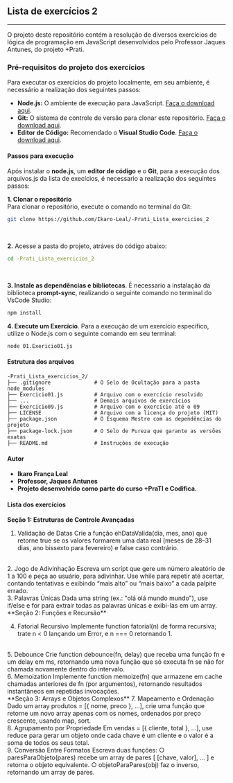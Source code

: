 ## Lista de exercícios 2
---

O projeto deste repositório contém a resolução de diversos exercícios de lógica de programação em JavaScript desenvolvidos pelo Professor Jaques Antunes, do projeto +Prati.

### Pré-requisitos do projeto dos exercícios

Para executar os exercícios do projeto localmente, em seu ambiente, é necessário a realização dos seguintes passos:

* **Node.js:** O ambiente de execução para JavaScript. [Faça o download aqui](https://nodejs.org/).
* **Git:** O sistema de controle de versão para clonar este repositório. [Faça o download aqui](https://git-scm.com/).
* **Editor de Código:** Recomendado o **Visual Studio Code**. [Faça o download aqui](https://code.visualstudio.com/).


#### Passos para execução

Após instalar o **node.js**,  um **editor de código** e o **Git**, para a execução dos arquivos.js da lista de execícios, é necessario a realização dos seguintes passos:

**1. Clonar o repositório**  
Para clonar o repositório, execute o comando no terminal do Git:

```bash
git clone https://github.com/Ikaro-Leal/-Prati_Lista_exercicios_2
```

<br>

**2.** Acesse a pasta do projeto, atráves do código abaixo:

```bash
cd -Prati_Lista_exercicios_2
```

<br>

**3. Instale as dependências e bibliotecas**.
É necessario a instalação da biblioteca **prompt-sync**, realizando o seguinte comando no terminal do VsCode Studio:

```bash
npm install
```

**4. Execute um Exercício**.
Para a execução de um exercício específico, utilize o Node.js com o seguinte comando em seu terminal:

```bash
node 01.Exericio01.js
```



#### Estrutura dos arquivos

    -Prati_Lista_exercicios_2/
    ├── .gitignore              # O Selo de Ocultação para a pasta node_modules
    ├── Exercicio01.js          # Arquivo com o exercício resolvido
    ├── ...                     # Demais arquivos de exercícios
    ├── Exercicio09.js          # Arquivo com o exercício até o 09
    ├── LICENSE                 # Arquivo com a licença do projeto (MIT)
    ├── package.json            # O Esquema Mestre com as dependências do projeto
    ├── package-lock.json       # O Selo de Pureza que garante as versões exatas
    ├── README.md               # Instruções de execução

#### Autor

- **Ikaro França Leal**  
- **Professor, Jaques Antunes**
- **Projeto desenvolvido como parte do curso +PraTI e Codifica.**

#### Lista dos exercícios

**Seção 1: Estruturas de Controle Avançadas**

1. Validação de Datas
    Crie a função ehDataValida(dia, mes, ano) que retorne true se os valores
    formarem uma data real (meses de 28–31 dias, ano bissexto para
    fevereiro) e false caso contrário.
<br>
2. Jogo de Adivinhação
    Escreva um script que gere um número aleatório de 1 a 100 e peça ao
    usuário, para adivinhar. Use while para repetir até acertar, contando
    tentativas e exibindo “mais alto” ou “mais baixo” a cada palpite errado.
<br>
    3. Palavras Únicas
    Dada uma string (ex.: "olá olá mundo mundo"), use if/else e for para extrair
    todas as palavras únicas e exibi-las em um array.
<br>
**Seção 2: Funções e Recursão**

4. Fatorial Recursivo
    Implemente function fatorial(n) de forma recursiva; trate n < 0 lançando
    um Error, e n === 0 retornando 1.
<br>
5. Debounce
    Crie function debounce(fn, delay) que receba uma função fn e um delay
    em ms, retornando uma nova função que só executa fn se não for
    chamada novamente dentro do intervalo.
<br>
6. Memoization
    Implemente function memoize(fn) que armazene em cache chamadas
    anteriores de fn (por argumentos), retornando resultados instantâneos em
    repetidas invocações.
<br>
**Seção 3: Arrays e Objetos Complexos**
7. Mapeamento e Ordenação
    Dado um array produtos = [{ nome, preco }, …], crie uma função que
    retorne um novo array apenas com os nomes, ordenados por preço
    crescente, usando map, sort.
<br>
    8. Agrupamento por Propriedade
    Em vendas = [{ cliente, total }, …], use reduce para gerar um objeto onde
    cada chave é um cliente e o valor é a soma de todos os seus total.
<br>
    9. Conversão Entre Formatos
    Escreva duas funções:
    ○ paresParaObjeto(pares) recebe um array de pares [ [chave,
    valor], … ] e retorna o objeto equivalente.
    ○ objetoParaPares(obj) faz o inverso, retornando um array de
    pares.